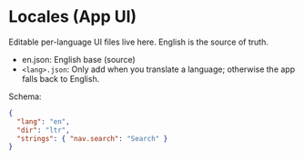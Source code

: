 # Locales (App UI)

Editable per-language UI files live here. English is the source of truth.

- en.json: English base (source)
- `<lang>.json`: Only add when you translate a language; otherwise the app falls back to English.

Schema:

```json
{
  "lang": "en",
  "dir": "ltr",
  "strings": { "nav.search": "Search" }
}
```
